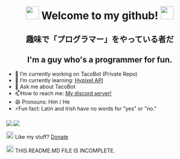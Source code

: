 <div align="center">
  <h1>
    <img
      src="https://cdn.discordapp.com/emojis/743099804279898143.gif?v=1"
      width="35px"
    />
    Welcome to my github!
    <img
      src="https://cdn.discordapp.com/emojis/743099804279898143.gif?v=1"
      width="35px"
    />
  </h1>
    <h2>趣味で「プログラマー」をやっている者だ</h2> 
    <h2>I'm a guy who's a programmer for fun.</h2>
</div>

<ul>
    <li>🔭 I’m currently working on TacoBot (Private Repo)</li>
    <li>🌱 I’m currently learning: <a href="https://hypixel.net/threads/guide-using-the-hypixel-api-with-python.2596749/" target="_blank">Hypixel API</a></li>
    <li>💬 Ask me about TacoBot</li>
    <li>📫How to reach me: <a href="https://discord.io/tacoz" target="_blank">My discord server!</a></li>
    <li>😄 Pronouns: Him / He</li>
    <li>⚡Fun fact: Latin and Irish have no words for "yes" or "no."</li>
</ul>

  <a href="">
    <img
      align="center"
      src="https://github-readme-stats.vercel.app/api?username=nottacoz&count_private=true&include_all_commits=true&show_icons=true&theme=chartreuse-dark"
    />
  </a>
  <a href="">
    <img
      align="center"
      src="https://github-readme-stats.vercel.app/api/top-langs/?username=nottacoz&layout=compact&theme=chartreuse-dark"
    />
  </a>

  <img
    src="https://ibsintelligence.com/wp-content/uploads/2020/05/pp_v_rgb.png"
    width="20px"
  />
  Like my stuff? [Donate](https://ko-fi.com/tacoz)

  <img
    src="https://media.tenor.com/images/ef1cfa38bfa0d9d01fa77d3166dfa9a9/tenor.gif"
    width="20px"
  />
  THIS README.MD FILE IS INCOMPLETE.

  <!--
NotTacoz 2020 DO NOT USE / DISTRUBUTE
--></h1>
